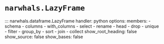 # `narwhals.LazyFrame`

::: narwhals.dataframe.LazyFrame
    handler: python
    options:
      members:
        - schema
        - columns
        - with_columns
        - select
        - rename
        - head
        - drop
        - unique
        - filter
        - group_by
        - sort
        - join
        - collect
      show_root_heading: false
      show_source: false
      show_bases: false
